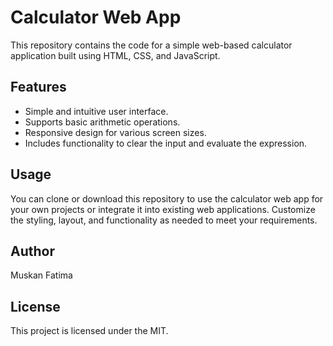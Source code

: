 # Calculator Web App

This repository contains the code for a simple web-based calculator application built using HTML, CSS, and JavaScript.

## Features

- Simple and intuitive user interface.
- Supports basic arithmetic operations.
- Responsive design for various screen sizes.
- Includes functionality to clear the input and evaluate the expression.

## Usage

You can clone or download this repository to use the calculator web app for your own projects or integrate it into existing web applications. Customize the styling, layout, and functionality as needed to meet your requirements.

## Author

Muskan Fatima

## License

This project is licensed under the MIT.
